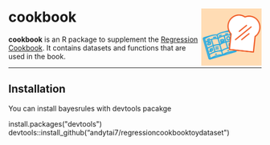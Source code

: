 # cookbook <img src="man/figures/cookbook.png" align="right" alt="Cookbook!" width="120" />



<!-- badges: start -->

<!-- badges: end -->

**cookbook** is an R package to supplement the [Regression Cookbook](https://alexrod61.github.io/regression-cookbook/). It contains datasets and
functions that are used in the book. 

<hr>

## Installation

You can install bayesrules with devtools pacakge

install.packages("devtools")
devtools::install_github(“andytai7/regressioncookbooktoydataset")
